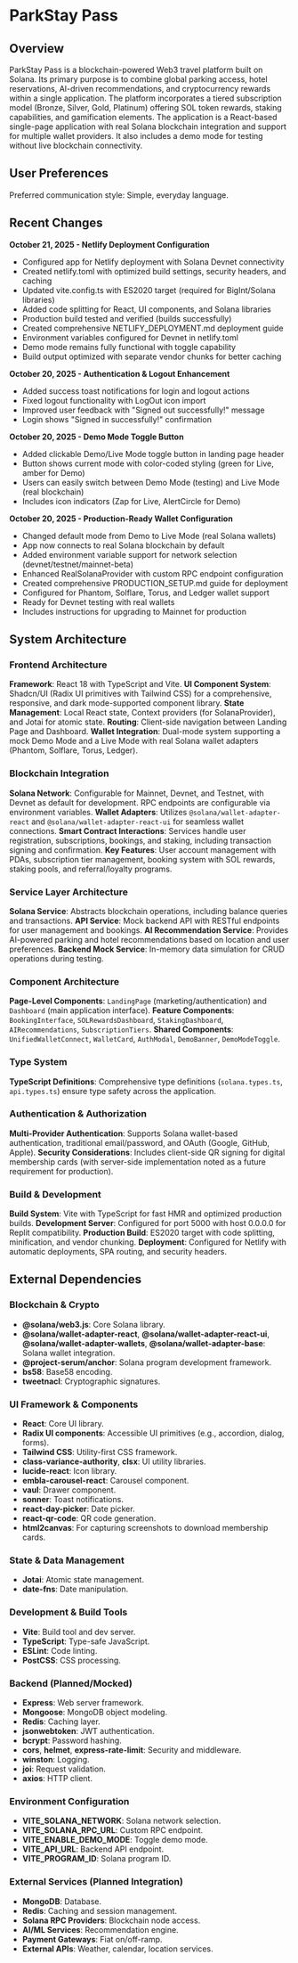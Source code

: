 # ParkStay Pass

## Overview

ParkStay Pass is a blockchain-powered Web3 travel platform built on Solana. Its primary purpose is to combine global parking access, hotel reservations, AI-driven recommendations, and cryptocurrency rewards within a single application. The platform incorporates a tiered subscription model (Bronze, Silver, Gold, Platinum) offering SOL token rewards, staking capabilities, and gamification elements. The application is a React-based single-page application with real Solana blockchain integration and support for multiple wallet providers. It also includes a demo mode for testing without live blockchain connectivity.

## User Preferences

Preferred communication style: Simple, everyday language.

## Recent Changes

**October 21, 2025 - Netlify Deployment Configuration**
- Configured app for Netlify deployment with Solana Devnet connectivity
- Created netlify.toml with optimized build settings, security headers, and caching
- Updated vite.config.ts with ES2020 target (required for BigInt/Solana libraries)
- Added code splitting for React, UI components, and Solana libraries
- Production build tested and verified (builds successfully)
- Created comprehensive NETLIFY_DEPLOYMENT.md deployment guide
- Environment variables configured for Devnet in netlify.toml
- Demo mode remains fully functional with toggle capability
- Build output optimized with separate vendor chunks for better caching

**October 20, 2025 - Authentication & Logout Enhancement**
- Added success toast notifications for login and logout actions
- Fixed logout functionality with LogOut icon import
- Improved user feedback with "Signed out successfully!" message
- Login shows "Signed in successfully!" confirmation

**October 20, 2025 - Demo Mode Toggle Button**
- Added clickable Demo/Live Mode toggle button in landing page header
- Button shows current mode with color-coded styling (green for Live, amber for Demo)
- Users can easily switch between Demo Mode (testing) and Live Mode (real blockchain)
- Includes icon indicators (Zap for Live, AlertCircle for Demo)

**October 20, 2025 - Production-Ready Wallet Configuration**
- Changed default mode from Demo to Live Mode (real Solana wallets)
- App now connects to real Solana blockchain by default
- Added environment variable support for network selection (devnet/testnet/mainnet-beta)
- Enhanced RealSolanaProvider with custom RPC endpoint configuration
- Created comprehensive PRODUCTION_SETUP.md guide for deployment
- Configured for Phantom, Solflare, Torus, and Ledger wallet support
- Ready for Devnet testing with real wallets
- Includes instructions for upgrading to Mainnet for production

## System Architecture

### Frontend Architecture

**Framework**: React 18 with TypeScript and Vite.
**UI Component System**: Shadcn/UI (Radix UI primitives with Tailwind CSS) for a comprehensive, responsive, and dark mode-supported component library.
**State Management**: Local React state, Context providers (for SolanaProvider), and Jotai for atomic state.
**Routing**: Client-side navigation between Landing Page and Dashboard.
**Wallet Integration**: Dual-mode system supporting a mock Demo Mode and a Live Mode with real Solana wallet adapters (Phantom, Solflare, Torus, Ledger).

### Blockchain Integration

**Solana Network**: Configurable for Mainnet, Devnet, and Testnet, with Devnet as default for development. RPC endpoints are configurable via environment variables.
**Wallet Adapters**: Utilizes `@solana/wallet-adapter-react` and `@solana/wallet-adapter-react-ui` for seamless wallet connections.
**Smart Contract Interactions**: Services handle user registration, subscriptions, bookings, and staking, including transaction signing and confirmation.
**Key Features**: User account management with PDAs, subscription tier management, booking system with SOL rewards, staking pools, and referral/loyalty programs.

### Service Layer Architecture

**Solana Service**: Abstracts blockchain operations, including balance queries and transactions.
**API Service**: Mock backend API with RESTful endpoints for user management and bookings.
**AI Recommendation Service**: Provides AI-powered parking and hotel recommendations based on location and user preferences.
**Backend Mock Service**: In-memory data simulation for CRUD operations during testing.

### Component Architecture

**Page-Level Components**: `LandingPage` (marketing/authentication) and `Dashboard` (main application interface).
**Feature Components**: `BookingInterface`, `SOLRewardsDashboard`, `StakingDashboard`, `AIRecommendations`, `SubscriptionTiers`.
**Shared Components**: `UnifiedWalletConnect`, `WalletCard`, `AuthModal`, `DemoBanner`, `DemoModeToggle`.

### Type System

**TypeScript Definitions**: Comprehensive type definitions (`solana.types.ts`, `api.types.ts`) ensure type safety across the application.

### Authentication & Authorization

**Multi-Provider Authentication**: Supports Solana wallet-based authentication, traditional email/password, and OAuth (Google, GitHub, Apple).
**Security Considerations**: Includes client-side QR signing for digital membership cards (with server-side implementation noted as a future requirement for production).

### Build & Development

**Build System**: Vite with TypeScript for fast HMR and optimized production builds.
**Development Server**: Configured for port 5000 with host 0.0.0.0 for Replit compatibility.
**Production Build**: ES2020 target with code splitting, minification, and vendor chunking.
**Deployment**: Configured for Netlify with automatic deployments, SPA routing, and security headers.

## External Dependencies

### Blockchain & Crypto

- **@solana/web3.js**: Core Solana library.
- **@solana/wallet-adapter-react**, **@solana/wallet-adapter-react-ui**, **@solana/wallet-adapter-wallets**, **@solana/wallet-adapter-base**: Solana wallet integration.
- **@project-serum/anchor**: Solana program development framework.
- **bs58**: Base58 encoding.
- **tweetnacl**: Cryptographic signatures.

### UI Framework & Components

- **React**: Core UI library.
- **Radix UI components**: Accessible UI primitives (e.g., accordion, dialog, forms).
- **Tailwind CSS**: Utility-first CSS framework.
- **class-variance-authority**, **clsx**: UI utility libraries.
- **lucide-react**: Icon library.
- **embla-carousel-react**: Carousel component.
- **vaul**: Drawer component.
- **sonner**: Toast notifications.
- **react-day-picker**: Date picker.
- **react-qr-code**: QR code generation.
- **html2canvas**: For capturing screenshots to download membership cards.

### State & Data Management

- **Jotai**: Atomic state management.
- **date-fns**: Date manipulation.

### Development & Build Tools

- **Vite**: Build tool and dev server.
- **TypeScript**: Type-safe JavaScript.
- **ESLint**: Code linting.
- **PostCSS**: CSS processing.

### Backend (Planned/Mocked)

- **Express**: Web server framework.
- **Mongoose**: MongoDB object modeling.
- **Redis**: Caching layer.
- **jsonwebtoken**: JWT authentication.
- **bcrypt**: Password hashing.
- **cors**, **helmet**, **express-rate-limit**: Security and middleware.
- **winston**: Logging.
- **joi**: Request validation.
- **axios**: HTTP client.

### Environment Configuration

- **VITE_SOLANA_NETWORK**: Solana network selection.
- **VITE_SOLANA_RPC_URL**: Custom RPC endpoint.
- **VITE_ENABLE_DEMO_MODE**: Toggle demo mode.
- **VITE_API_URL**: Backend API endpoint.
- **VITE_PROGRAM_ID**: Solana program ID.

### External Services (Planned Integration)

- **MongoDB**: Database.
- **Redis**: Caching and session management.
- **Solana RPC Providers**: Blockchain node access.
- **AI/ML Services**: Recommendation engine.
- **Payment Gateways**: Fiat on/off-ramp.
- **External APIs**: Weather, calendar, location services.